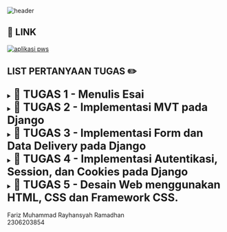 ![header](https://drive.google.com/uc?export=view&id=16qbmVvmnIyJ3rG36lUi_PEVnTCkLwt9X) 

## 🔗 LINK
[![aplikasi pws](https://img.shields.io/badge/CLICK_HERE-TAUTAN_APLIKASI_PWS-blue?labelColor=red)](http://fariz-muhammad31-karesu.pbp.cs.ui.ac.id/)

## LIST PERTANYAAN TUGAS ✏️

<details tugas1>
  <summary><b style="font-size:25px;">📕 TUGAS 1 - Menulis Esai</b></summary>

### Tulislah sebuah esai minimal 1000 kata yang mengandung poin-poin sebagai berikut.

#### - Pilihlah salah satu platform yang telah dijelaskan dalam materi Topik 01. Sebutkan nama platform yang Anda pilih.
#### - Sebutkan perangkat atau aplikasi yang tergolong dalam platform tersebut yang pernah Anda gunakan.
#### - Berikan contoh serangan siber yang dapat terjadi pada platform tersebut.
#### - Hal apa yang sudah Anda terapkan untuk memastikan perangkat atau aplikasi yang pernah Anda gunakan tersebut aman dari serangan siber?

🔗 Link Esai : https://drive.google.com/file/d/1JenZep8TqXSI5V7b5RL1rfqRfF2-PXtB/view?usp=sharing
</details>

<details tugas2>
  <summary><b style="font-size:25px;">📕 TUGAS 2 - Implementasi MVT pada Django</b></summary>
  
  ### Jelaskan bagaimana cara kamu mengimplementasikan checklist di atas secara step-by-step (bukan hanya     sekadar mengikuti tutorial).

1. kita dapat membuat sebuah proyek Django baru dengan menginstall django terlebih dahulu beserta library dan package lainnya yang dibutuhkan dalam proses development. kemudian untuk membuat proyeknya kita dapat menggunakan perintah "django-admin startproject karesu ." dalam hal ini karesu adalah nama proyeknya. nantinya akan terbuat direktori baru sesuai dengan nama proyeknya. di posisi ini kita telah membuat proyek Django baru.
2. Untuk membuat aplikasi dengan nama main pada proyek kita dapat menggunakan perintah "python manage.py startapp main" setelah dijalankan akan membuat direktori baru dengan nama main. Direktori main berisi struktur awal aplikasi Django.
3. Untuk melakukan routing pada proyek agar dapat menjalankan aplikasi main kita dapat daftarkan aplikasi main ini ke dalam proyek dengan menambahkan 'main' di file settings.py dalam direktori proyek namaproyek dalam hal ini karesu di variabel INSTALLED_APPS. dengan ini kita telah mendaftarkan aplikasi main ke dalam proyek.
4. Untuk membuat model pada aplikasi main dengan nama Product dan memiliki atribut wajib name, price, dan description kita dapat merubah file models.py di dalam direktori proyek. dalam isi berkas kita dapat menambahkan class dengan nama Product yang berisi name dengan tipe charfield max_length = 255 (opsional panjangnya tetapi harus ada max length), price dengan tipe integerfield, dan description dengan tipe textfield.
5. Untuk membuat sebuah fungsi pada views.py untuk dikembalikan ke dalam sebuah template HTML yang menampilkan nama aplikasi serta nama dan kelas kita dapat mengimport "from django.shortcuts import render" untuk mengimpor fungsi render dari modul django.shortcuts, fungsi render ini untuk menampilkan tampilan HTML dengan data yang diberikan. kemudian isi dari views.py bisa diisi dengan fungsi show_main yang menerima parameter request, Fungsi ini akan mengatur permintaan HTTP dan mengembalikan tampilan yang sesuai. isi dari fungsi bisa diisi dengan context sebagai dictionary yang berisi data untuk dikirimkan ke tampilan. kemudian return dari fungsinya adalah "return render(request, "main.html", context)" yang fungsinya untuk me-render tampilan main.html dengan menggunakan fungsi render. render disini mengambil tiga argumen yaitu request, main.html, dan context. request adalah objek permintaan HTTP yang dikirim oleh pengguna. main.html adalah nama berkas template yang akan digunakan untuk me-render tampilan. context adalah dictionary yang berisi data yang akan diteruskan ke tampilan untuk digunakan dalam penampilan dinamis.
6. Untuk membuat sebuah routing pada urls.py aplikasi main untuk memetakan fungsi yang telah dibuat pada views.py kita dapat membuat file dengan nama urls.py di dalam aplikasi main dan mengkonfigurasinya. urls.py ini akan  bertanggung jawab untuk mengatur rute URL yang terkait dengan aplikasi main. kita dapat menambahkan main di variabel app_name untuk memberikan nama unik pada pola URL dalam aplikasi. kemudian kita akan menambahkan rute URL dalam urls.py untuk menghubungkannya ke tampilan main. kita harus merubah isi file urls.py yang terdapat di direktori proyek, berbeda dengan file yang tadi sudah kita rubah. di dalamnya kita tambahkan rute URL ke tampilan main di dalam variabel urlpatterns.
7. Untuk melakukan deployment ke PWS terhadap aplikasi yang sudah dibuat sehingga nantinya dapat diakses melalui Internet kita dapat membuka https://pbp.cs.ui.ac.id/web/ dan mendaftar menggunakan sso ui. setelah itu kita dapat menambahkan proyek baru dengan nama yang diinginkan. setelah itu kita mendapatkan credentials dari pws yang harus disimpan. lalu kita harus menambahkan url deployment kita di settings.py dalam proyek pada ALLOWED_HOSTS. lalu kita Lakukan git add, commit, dan push perubahan ini ke repositori GitHub. kemudian dapat kita lakukan project command yang terdapat di pws. Ketika melakukan push ke PWS, akan ada window yang meminta username dan password dan gunakan credentials yang sebelumnya disimpan (bukan SSO UI). karena sebelumnya branch berubah jadi master kita rubah lagi menjadi main dengan perintah "git branch -M main". kita bisa melihat status proyek di website pws. status building artinya proyek masih dalam proses deployment , running artinya proyek sudah bisa diakses dengan URL deployment, dan failed apabila terdapat hal yang error. kita bisa menekan view project untuk menuju halaman proyek. Apabila kedepannya ada perubahan pada proyek Django yang ingin dipush ke PWS, kita perlu add dan commit ke github lalu menjalankan perintah "git push pws main:master"
8. terakhir untuk membuat berkas README.md kita cukup membuat file baru yang berisi text atau tulisan yang perlu kita tulis di dalamnya.

### Buatlah bagan yang berisi request client ke web aplikasi berbasis Django beserta responnya dan jelaskan pada bagan tersebut kaitan antara urls.py, views.py, models.py, dan berkas html.

Client akan menggunakan browser untuk mengakses URL dengan mengirimkan request ke server Django. kemudian terdapat URL routing, Django memeriksa urls.py dengan URL. jika URL benar dan cocok maka reqest akan diteruskan ke views.py. views.py berfungsi untuk menangani logika sesuai permintaan dan memanggil model dari database. selain itu, view juga menentukan template berkas HTML yang akan dikembalikan sebagai response. models.py bisa dibilang sebagai jembatan antara kode dan database. setelah data dari model diperoleh views.py, Django akan menggabungkannya dengan template berkas HTML yang sesuai. setelah HTML selesai dirender, maka Django mengirimkan response berisi berkas HTML dan browser akan menampilkan halaman yang berisi informasi yang diminta.

![gambar](https://drive.google.com/uc?export=view&id=1EwN3MYR-3_ngXpIUrqYSSbxwspOkxFyf) 

#### jadi ringkasan alurnya adalah
#### CLIENT(permintaan dari browser, membuka URL) -> urls.py(Django memeriksa urls.py dan mencocokannya) -> views.py(memanggil models.py  mengambil data dari databse) -> models.py(data diteruskan ke berkas HTML yang nanti dirender) -> berkas HTML(HTML yang sudah dirender akan dikembalikan ke client sebagai response)


### Jelaskan fungsi git dalam pengembangan perangkat lunak!

git sangat membantu pengembang perangkat lunak dalam hal kolaborasi. dengan git yang open source, git bisa dipakai oleh para pengembang untuk menyimpan proyeknya dan bisa dibuat menjadi backup karena git bisa mengembalikan ke versi yang sebelum terjadi error. selain itu, git juga merupakan platform yang fleksibel yang bisa dipakai untuk hosting. contohnya terdapat Gitlab , Github, dan masih banyak lagi. 

### Menurut Anda, dari semua framework yang ada, mengapa framework Django dijadikan permulaan pembelajaran pengembangan perangkat lunak?

Menurut saya, hal yang paling penting dalam pengembangan khususnya perangkat lunak adalah pemahaman dari perangkat lunak itu sendiri. sebelumnya kita telah mempelajari bahasa pemrograman Python dalam DDP-1 sehingga framework Django sendiri akan lebih mudah untuk dipahami dan digunakan karena menggunakan bahasa pemrograman Python. selain itu,  framework Django juga memiliki banyak kelebihan seperti menyederhanakan proses development yang sangat menghemat waktu. komunitas Django juga bisa dibilang besar dengan 23335 member di discord, hal ini sangat membantu jika terdapat error atau hal yang belum dipahami dalam proses development menggunakan framework Django.

### Mengapa model pada Django disebut sebagai ORM?

ORM atau Object-Relational Mapper adalah salah satu fitur Django yang memungkinkan developer untuk berinteraksi dengan database menggunakan objek python ketimbang menulis kueri SQL secara langsung. kita bisa analogikan dengan projek tugas ini yaitu ketika membuat model, model disini akan menjadi representasi struktur tabel dalam basis data yang nantinya digunakan untuk menyimpan dan mengelola data aplikasi. dalam django, model kita bisa berinteraksi untuk membuat, membaca, memperbarui, dan menghapus data dalam basis data dengan object python. kita juga bisa menggunakan shell django untuk berinteraksi. alih alih menulis kueri SQL langsung, dengan kemudahan ini model pada django disebut sebagai ORM.
</details>

<details tugas3>
  <summary><b style="font-size:25px;">📕 TUGAS 3 - Implementasi Form dan Data Delivery pada Django </b></summary>

### Jelaskan mengapa kita memerlukan data delivery dalam pengimplementasian sebuah platform?

dalam pengembangan platform karena platform modern sering kali melibatkan interaksi antara beberapa sistem, seperti server dan klien (browser atau aplikasi mobile). Di sinilah data delivery menjadi penting karena memungkinkan transfer data yang efektif dan efisien antar sistem.

Saat pengguna melakukan aksi seperti submit form atau request data, klien perlu mengirimkan data ke server untuk diproses. Server kemudian memproses data tersebut dan mengirimkan respon kembali ke klien. Tanpa data delivery yang baik, platform tidak akan berfungsi dengan benar, karena pertukaran data yang efisien dan akurat menjadi kunci dari pengalaman pengguna yang baik.

### Menurutmu, mana yang lebih baik antara XML dan JSON? Mengapa JSON lebih populer dibandingkan XML?

Menurut saya JSON lebih baik dibandingkan XML, hal ini juga yang membuat JSON lebih populer dibandingkan XML. 

<b>Kemudahan Penggunaan dan Sintaks</b><br>JSON menggunakan format yang lebih sederhana, yakni pasangan kunci-nilai, yang sangat mirip dengan struktur data yang umum di banyak bahasa pemrograman modern seperti Python (dictionary) atau JavaScript (object). Dengan sintaks yang lebih ringkas dan mudah dibaca, JSON memudahkan dalam memahami serta menulis data, terutama saat berinteraksi dengan API. Sebaliknya, XML menggunakan struktur seperti pohon yang lebih bertele-tele karena adanya tag pembuka dan penutup, membuat file lebih panjang dan sulit dibaca.

<b>Kecepatan Penguraian</b><br> JSON dapat diurai lebih cepat karena langsung menggunakan fungsi bawaan JavaScript, yang sangat efisien dalam banyak bahasa pemrograman. Ini penting bagi mahasiswa yang sering mengerjakan proyek yang membutuhkan transfer data cepat dan ringan, seperti pengembangan web atau aplikasi mobile. Sebaliknya, XML memerlukan parser khusus yang bisa memperlambat proses penguraian.

<b>Ukuran File</b><br> JSON cenderung menghasilkan ukuran file yang lebih kecil karena tidak memerlukan tag yang banyak seperti XML. Hal ini membuat proses transfer data lebih cepat.

<b>Keamanan</b><br> JSON lebih aman dibandingkan XML, terutama karena XML rentan terhadap serangan injeksi entitas eksternal (XXE) dan deklarasi tipe dokumen eksternal (DTD).

<b>Popularitas di Industri</b><br> Seiring dengan semakin banyaknya penggunaan API modern dan pengembangan berbasis web, JSON menjadi format yang lebih diminati. JSON lebih kompatibel dengan stack teknologi modern yang digunakan dalam pengembangan aplikasi.

Secara keseluruhan, JSON lebih populer karena kesederhanaannya, efisiensinya dalam penguraian dan transfer data, serta keamanannya yang lebih baik, menjadikannya pilihan utama dalam banyak skenario pengembangan aplikasi.


### Jelaskan fungsi dari method is_valid() pada form Django dan mengapa kita membutuhkan method tersebut?

fungsi dari method is_valid() pada form Django adalah untuk proses validasi data yang dimasukkan oleh pengguna. Method ini secara otomatis mengecek apakah data yang diinputkan sesuai dengan aturan yang telah ditentukan dalam form, seperti tipe data yang benar, panjang karakter yang tepat, atau format yang valid.

Alasan mengapa kita memerlukan is_valid() adalah untuk mencegah pengguna memasukkan data yang tidak sesuai dengan yang kita butuhkan, misalnya menghindari pengguna memasukkan huruf ke dalam field yang seharusnya diisi angka.

Dengan menggunakan method bawaan seperti is_valid(), kita bisa lebih fokus pada pengembangan fitur lain tanpa harus khawatir membuat sistem validasi yang rumit.


### Mengapa kita membutuhkan csrf_token saat membuat form di Django? Apa yang dapat terjadi jika kita tidak menambahkan csrf_token pada form Django? Bagaimana hal tersebut dapat dimanfaatkan oleh penyerang?

csrf_token (Cross-Site Request Forgery Token) berfungsi untuk melindungi aplikasi web dari serangan Cross-Site Request Forgery (CSRF), yang merupakan serangan di mana penyerang mencoba memanipulasi pengguna agar mengirimkan permintaan berbahaya tanpa disadari.

Jika kita tidak menambahkan csrf_token dalam form Django, aplikasi kita menjadi rentan terhadap serangan CSRF. Penyerang bisa memanfaatkan kelemahan ini dengan mengirimkan permintaan palsu atas nama pengguna tanpa sepengetahuan mereka, seperti melakukan perubahan data atau transaksi tanpa izin. Ini berbahaya, terutama pada aplikasi yang melibatkan informasi sensitif atau transaksi penting, misalnya aplikasi e-commerce atau sistem akademik.

csrf_token memberikan lapisan perlindungan tambahan dengan memastikan bahwa setiap permintaan yang dikirimkan ke server berasal dari sumber yang sah.


### Jelaskan bagaimana cara kamu mengimplementasikan checklist di atas secara step-by-step (bukan hanya sekadar mengikuti tutorial).

<b>1. Membuat input form untuk menambahkan objek model pada app sebelumnya.</b><br>
kita dapat membuat input form dengan cara membuat berkas baru pada direktori main dengan nama berkas forms.py isi dari forms.py adalah 

    from django.forms import ModelForm
    from main.models import Product

    from django.forms import ModelForm
    from main.models import Product

    class ProductForm(ModelForm):
        class Meta:
            model = Product
            fields = ["name", "price", "description"]
disini 'model = product' sebagai definisi input form agar sesuai dengan atribut model product<br>
'fields = .. 'digunakan  sebagai definisi atribut model product yang akan digunakan untuk form

lalu kita bisa membuat fungsi create_product_entry yang menerima parameter request pada berkas views.py yang berada di direktori main.

pertama tama kita import module yang dibutuhkan sebagai berikut

    from django.shortcuts import render,redirect
    from main.forms import ProductForm
    from main.models import Product


lalu kita buat fungsi create_product_entry

    def create_product_entry(request):
        form = ProductForm(request.POST or None)

        if form.is_valid() and request.method == "POST":
            form.save()
            return redirect('main:show_main')

        context = {'form': form}
        return render(request, "create_product_entry.html", context)

'form = ProductForm...' digunakan untuk membuat ProductForm t berdasarkan input dari user.<br>
'form.is_valid()' digunakan untuk memvalidasi isi dari input<br> 
'form.save' digunakan untuk menyimpan hasil input form<br>
'return redirect...' akan mengembalikan url yang sesuai dengan fungsi show_main pada views.py

lalu kita bisa membuat berkas HTML baru dengan nama create_product_entry.html pada direktori main/templates. Isi create_mood_entry.html dengan kode


    {% extends 'base.html' %} 
    {% block content %}
    <h1>Add New Product Entry</h1>

    <form method="POST">
    {% csrf_token %}
    <table>
        {{ form.as_table }}
        <tr>
        <td></td>
        <td>
            <input type="submit" value="Add Product Entry" />
        </td>
        </tr>
    </table>
    </form>

    {% endblock %}

kemudian kita harus menambahkan urlpatterns pada urls.py yang akan mendifinisikan url serta menampilkan tampilan html. kita perlu menambahkan

    from main.views import ....., create_product_entry
    urlpatterns = [
        ...., 
        path('create-product-entry', create_product_entry name='create_product_entry'),

        ....
    ]


<b>2. Tambahkan 4 fungsi views baru untuk melihat objek yang sudah ditambahkan dalam format XML, JSON, XML by ID, dan JSON by ID. serta 
Membuat routing URL untuk masing-masing views yang telah ditambahkan</b><br>
untuk XML, kita pertama tama harus menambahkan import module pada views.py di direktori main yang sesuai yaitu 

    from django.http import HttpResponse
    from django.core import serializers

lalu kita bisa membuat fungsi dengan nama show_xml yang memuat sebuah variabel di dalam fungsi tersebut dan menyimpan hasil query dari seluruh data yang ada pada Product dengan return berupa HttpResponse dan parameter content_type="application/xml"

    def show_xml(request):
    data = MoodEntry.objects.all()
    return HttpResponse(serializers.serialize("xml", data), content_type="application/xml")

serializers disini untuk translate objek model menjadi format lain seperti dalam fungsi ini adalah XML.

lalu di urls.py pada direktori main kita import fungsi show_xml

    from main.views import ...,show_xml

dan tambahkan path url ke dalam url patterns

    ...
    path('xml/', show_xml, name='show_xml'),
    ...

kita bisa ulangi ini semua untuk JSON, XML by id, dan JSON by id 

dengan cara membuat fungsi show_json, show_xml_by_id, dan show_json_by_id dengan kode berikut

    def show_json(request):
    data = Product.objects.all()
    return HttpResponse(serializers.serialize("json", data), content_type="application/json")

    def show_xml_by_id(request, id):
        data = Product.objects.filter(pk=id)
        return HttpResponse(serializers.serialize("xml", data), content_type="application/xml")

    def show_json_by_id(request, id):
        data = Product.objects.filter(pk=id)
        return HttpResponse(serializers.serialize("json", data), content_type="application/json")

perbedaannya di xml by id dan json by id kita harus menambahkan variabel 

    data = Product.objects.filter(pk=id)

yang berfungsi menyimpan hasil query dari data dengan id tertentu yang ada pada Product.<br>
tidak lupa kita menambahkan import pada urls.py di main menjadi 

    from main.views import ...,show_xml,show_json show_xml_by_id,show_json_by_id

dan menambahkan url patterns menjadi

    ...
    path('xml/', show_xml, name='show_xml'),
    path('json/', show_json, name='show_json'),
    path('xml/<str:id>/', show_xml_by_id, name='show_xml_by_id'),
    path('json/<str:id>/', show_json_by_id, name='show_json_by_id'),

    ...


### Postman ScreenShot:
![json](https://drive.google.com/uc?export=view&id=1wNUb3h4X188o9lgDbGMS_C_kl8TO8LCe)
![xml](https://drive.google.com/uc?export=view&id=14oeDRAAY1TH4ktnJuCx1_zQPSEVgSxX4) 
![xmlid](https://drive.google.com/uc?export=view&id=1DWkDAIl73rW9mMPHdVAVH3hN192B7kG6) 
![jsonid](https://drive.google.com/uc?export=view&id=1T0YNG7NZ78Dvj2W3cwdrTiNXhAERINiv) 

</details>

<details tugas4>
  <summary><b style="font-size:25px;">📕 TUGAS 4 - Implementasi Autentikasi, Session, dan Cookies pada Django</b></summary>

### Apa perbedaan antara HttpResponseRedirect() dan redirect() Jelaskan cara kerja penghubungan model Product dengan User!
HttpResponseRedirect() untuk membuat respon redirect manual dengan menyebutkan URL tujuan secara lengkap dan ekspklisit sebagai argumen. <br>

Sedangkan, redirect bisa lebih fleksibel karena bisa menerima berbagai input, seperti nama view, URL, atau instance model, dan secara otomatis mengonversinya menjadi URL tujuan. Ini mengurangi kemungkinan kesalahan dan mempermudah pengelolaan pengalihan dalam aplikasi. <br> 

### cara menghubungkan model product dengan user sebagai berikut:

### 1. Import Model User
Pertama, kita perlu mengimpor model User dari django.contrib.auth.models, karena model ini sudah tersedia secara default di Django.
    
        from django.contrib.auth.models import User

### 2. Tambahkan ForeignKey pada Model Product
Selanjutnya, pada model Product, tambahkan field ForeignKey untuk membuat relasi antara Product dan User. Parameter <code> on_delete=models.CASCADE </code> memastikan bahwa jika pengguna dihapus, semua produk yang terhubung dengan pengguna tersebut juga akan dihapus. Buka <code>models.py</code> yang ada pada subdirektori <code>main</code> dan tambahkan kode berikut
    
    ...
    from django.contrib.auth.models import User
    ...

    class Product(models.Model):
        user = models.ForeignKey(User, on_delete=models.CASCADE)
        ...
#### Penjelasan Kode:

<i>Potongan kode diatas berfungsi untuk menghubungkan satu product entry dengan satu user melalui sebuah relationship, dimana sebuah product entry pasti terasosiasikan dengan seorang user.</i>

### Apa perbedaan antara authentication dan authorization, apakah yang dilakukan saat pengguna login? Jelaskan bagaimana Django mengimplementasikan kedua konsep tersebut.
authentication adalah proses verifikasi identitas pengguna yang sedang login sedangkan authorization adalah proses verifikasi izin akses pengguna yang sedang login. ketika pengguna login, pengguna menginput informasi dan mengirimnya ke server. 

django mengimplementasikan kedua konsep ini dengan cara memeriksa kredensial pengguna yang dikirimkan. Jika valid, Django menciptakan sesi yang menandakan bahwa pengguna sudah terautentikasi. Ini adalah bagian dari authentication (autentikasi), yaitu verifikasi identitas pengguna.

Setelah autentikasi berhasil, Django menggunakan authorization (otorisasi) untuk memeriksa apakah pengguna memiliki izin mengakses sumber daya tertentu. Django mengelola otorisasi menggunakan model izin berbasis grup atau level akses yang telah diatur. Jika pengguna tidak memiliki izin, mereka akan dilarang mengakses halaman atau tindakan yang dilindungi.

Untuk mengimplementasikan autentikasi dan otorisasi dalam kode, Django menyediakan berbagai fungsi bawaan. Untuk autentikasi, Django memiliki metode seperti <code>UserCreationForm</code>, <code>AuthenticationForm</code>, <code>authenticate()</code>, <code>login()</code>, dan <code>logout()</code>. Metode authenticate() digunakan untuk memverifikasi kredensial pengguna, sedangkan login() digunakan untuk memasukkan pengguna ke dalam sesi jika autentikasi berhasil. Fungsi logout() digunakan untuk mengeluarkan pengguna dari sesi.

Untuk otorisasi, Django menggunakan decorator seperti <code>@login_required</code> yang memastikan pengguna harus login terlebih dahulu sebelum mengakses halaman tertentu dalam views.

### Bagaimana Django mengingat pengguna yang telah login? Jelaskan kegunaan lain dari cookies dan apakah semua cookies aman digunakan?
Django mengingat pengguna yang telah login dengan menggunakan sesi yang diidentifikasi melalui cookies. Saat pengguna login, Django membuat cookie yang berisi <code>session ID</code>. Cookie ini dikaitkan dengan data pengguna yang tersimpan di server, memungkinkan Django mengenali pengguna pada setiap permintaan berikutnya.

![cookiz](https://drive.google.com/uc?export=view&id=17CT7YZAtKHT0Sgm6Tuk8svUuVvRHWSts)

Cookies ini digunakan oleh Django untuk mengelola autentikasi dan menjaga sesi pengguna. Cookie <code>csrftoken</code> digunakan untuk melindungi dari serangan CSRF (Cross-Site Request Forgery), sementara sessionid digunakan untuk melacak sesi pengguna yang login, dan last_login menyimpan informasi tentang kapan pengguna terakhir login.

Tidak semua cookies aman digunakan. Beberapa cookies berisiko jika tidak dilindungi dengan benar. Cookies yang tidak diatur dengan flag Secure dan HttpOnly bisa diekspos pada serangan, seperti skrip jahat yang mencuri data cookies. Cookies yang dikirim tanpa enkripsi melalui koneksi HTTP juga rentan terhadap serangan man-in-the-middle. Oleh karena itu, penting untuk menggunakan praktik keamanan yang tepat, seperti mengaktifkan flag keamanan pada cookies dan menggunakan HTTPS untuk melindungi informasi sensitif.

### Jelaskan bagaimana cara kamu mengimplementasikan checklist di atas secara step-by-step (bukan hanya sekadar mengikuti tutorial).

#### Mengimplementasikan fungsi registrasi, login, dan logout
untuk mengimplementasikan fungsi registrasi kita dapat menambahkan fungsi <code>register</code>  pada <code>views.py</code>
    
    ...
    from django.contrib.auth.forms import UserCreationForm
    from django.contrib import messages
    
    ...
    def register(request):
    form = UserCreationForm()

    if request.method == "POST":
        form = UserCreationForm(request.POST)
        if form.is_valid():
            form.save()
            messages.success(request, 'Your account has been successfully created!')
            return redirect('main:login')
    context = {'form':form}
    return render(request, 'register.html', context)

disini dengan <code>Form = UserCreationForm(request.POST)</code> kita membuat form untuk pendaftaran pengguna baru menggunakan data yang nanti diisi oleh pengguna. kemudian dengan <code>form.is_valid()</code> kita cek apakah data yang diisi sudah benar dan sesuai. kemudian dengan <code>form.save()</code> kita simpan datanya ke daatabase. pesan sukses akan dikirim kepada pengguna dan mengalihkan pengguna ke  halaman lain setelah selesai registrasi.

kemudian kita perlu membuat laman HTML pada direktori <code>main/templates</code> yang sesuai dengan nama <code>register.html</code> yang berisi

    {% extends 'base.html' %}

    {% block meta %}
    <title>Register</title>
    {% endblock meta %}

    {% block content %}

    <div class="login">
    <h1>Register</h1>

    <form method="POST">
        {% csrf_token %}
        <table>
        {{ form.as_table }}
        <tr>
            <td></td>
            <td><input type="submit" name="submit" value="Daftar" /></td>
        </tr>
        </table>
    </form>

    {% if messages %}
    <ul>
        {% for message in messages %}
        <li>{{ message }}</li>
        {% endfor %}
    </ul>
    {% endif %}
    </div>

    {% endblock content %}

tidak lupa di <code>urls.py</code> kita import dan tambahkan path urlnya

    from main.views import register
    
    urlpatterns = [
        ...
        path('register/', register, name='register'),
    ]

Selanjutnya, untuk mengimplementasi login kita dapat menambahkan fungsi <code>fungsi_user</code> pada <code>views.py</code> seperti

    from django.contrib.auth.forms import UserCreationForm, AuthenticationForm
    from django.contrib.auth import authenticate, login

    def login_user(request):
    if request.method == 'POST':
        form = AuthenticationForm(data=request.POST)

        if form.is_valid():
                user = form.get_user()
                login(request, user)
                return redirect('main:show_main')

    else:
        form = AuthenticationForm(request)
    context = {'form': form}
    return render(request, 'login.html', context)

nah, sama seperti sebelumnya tentu kita juga perlu membuat page html yang sesuai dengan nama login.html pada direktori <code>main/templates</code> yang berisi

    {% extends 'base.html' %}

    {% block meta %}
    <title>Login</title>
    {% endblock meta %}

    {% block content %}
    <div class="login">
    <h1>Login</h1>

    <form method="POST" action="">
        {% csrf_token %}
        <table>
        {{ form.as_table }}
        <tr>
            <td></td>
            <td><input class="btn login_btn" type="submit" value="Login" /></td>
        </tr>
        </table>
    </form>

    {% if messages %}
    <ul>
        {% for message in messages %}
        <li>{{ message }}</li>
        {% endfor %}
    </ul>
    {% endif %} Don't have an account yet?
    <a href="{% url 'main:register' %}">Register Now</a>
    </div>

    {% endblock content %}

tak lupa kita tambahkan <code>urls.py</code> 

    from main.views import login_user

    urlpatterns = [
        ...
        path('login/', login_user, name='login'),
    ]

terakhir, untuk logout kita tambahkan fungsi <code>logout_user</code> pada <code>views.py</code>

    from django.contrib.auth import logout

    def logout_user(request):
        logout(request)
        return redirect('main:login')

kita bisa tambahkan button logout di <code>main.html</code> yang berada di direktori <code>main/templates</code>

    ...
    <a href="{% url 'main:logout' %}">
    <button>Logout</button>
    </a>
    ...

tak lupa kita tambahkan kode di urls.py

    from main.views import logout_user

    urlpatterns = [
        ...
        path('logout/', logout_user, name='logout'),
    ]

#### untuk membuat dua akan pengguna dengan masing masing 3 data 
pengguna dapat terlebih dahulu daftar pada laman <code>http://127.0.0.1:8000/register/</code><br>
![register](https://drive.google.com/uc?export=view&id=1Zd1Me5Q_4JKZ4JtYNL24LJrK-pxpRpBA)

kemudian masing masing pengguna dapat mendaftarkan barangnya pada laman <code>http://127.0.0.1:8000/create-product-entry</code><br>
![productentry](https://drive.google.com/uc?export=view&id=1Zd1Me5Q_4JKZ4JtYNL24LJrK-pxpRpBA)

nantinya tampilan masing masing pengguna menjadi

#### tampilan pengguna 1
![pengguna1](https://drive.google.com/uc?export=view&id=1nuWz2fTpna8xPKbEw8EqFTikgaHLmTl-)
#### tampilan pengguna 2
![pengguna2](https://drive.google.com/uc?export=view&id=1tVTu5vvDgYEqJX1WQgcIvwYdjbOiyt0n)
#### menghubungkan product dengan user
untuk menghubungkan product dengan user, kita dapat menambahkan  <code>ForeignKey</code> Di dalam model <code>Product</code>, tambahkan <code>user = models.ForeignKey(User, on_delete=models.CASCADE)</code> untuk membuat hubungan antara entri product dan pengguna. Ini berarti setiap input produk akan terkait dengan pengguna tertentu, dan jika pengguna dihapus, semua entri produk miliknya juga akan dihapus. carana sebagai berikut

tambahkan di <code>models.py</code>

    from django.contrib.auth.models import User
    ....
    class Product(models.Model):
        user = models.ForeignKey(User, on_delete=models.CASCADE)
        .....

kemudian agar pengguna yang login bisa tahu bahwa dia sudah login, kita bisa menambahkan sebuah informasi nama siapa yang sedang login dengan cara 

    def show_main(request):
        product_entries = Product.objects.filter(user=request.user)
        
        context = {
            'nama_aplikasi' : 'karesu',
            'nama': request.user.username,
            ...
        }

#### detail informasi pengguna yang sedang logged in dengan cookies 
![cookiesimp](https://drive.google.com/uc?export=view&id=1voEJ9mcoTPvX4p7l1-J15Y_kuDnYTUx2)

</details>

<details tugas5>
  <summary><b style="font-size:25px;">📕 TUGAS 5 - Desain Web menggunakan HTML, CSS dan Framework CSS.</b></summary>

   ## Jika terdapat beberapa CSS selector untuk suatu elemen HTML, jelaskan urutan prioritas pengambilan CSS selector tersebut!
Ketika sebuah elemen HTML memiliki beberapa CSS selector yang berlaku, urutan prioritas (spesifisitas) menentukan aturan mana yang akan diterapkan. Berikut adalah urutan prioritas pengambilan CSS selector dari yang terendah hingga tertinggi:<br>

**Inline Styles:** Memiliki prioritas tertinggi karena ditulis langsung pada elemen HTML.<br>
**ID Selector:** Lebih spesifik dibandingkan kelas dan elemen.<br>
**Kelas, Pseudo-class, dan Atribut:** Lebih spesifik dibandingkan selector elemen.<br>
**Selector Elemen dan Pseudo-elemen:** Memiliki prioritas terendah.<br>
**!important:** Meng-overwrite semua aturan lainnya, kecuali jika ada lebih dari satu aturan !important, maka spesifisitas normal tetap dipertimbangkan.<br>

   ## Mengapa responsive design menjadi konsep yang penting dalam pengembangan aplikasi web? Berikan contoh aplikasi yang sudah dan belum menerapkan responsive design!
   
### **Mengapa Responsive Design Menjadi Konsep Penting dalam Pengembangan Aplikasi Web?**

Responsive design adalah pendekatan dalam desain web yang memastikan tampilan dan fungsionalitas situs web optimal di berbagai perangkat dan ukuran layar, mulai dari ponsel pintar hingga desktop. Konsep ini menjadi sangat penting dalam pengembangan aplikasi web karena beberapa alasan yang sejalan dengan prinsip-prinsip **Laws of UX** dari [lawsofux.com](https://lawsofux.com/). Berikut adalah penjelasan mengapa responsive design krusial, disertai contoh aplikasi yang telah dan belum menerapkannya.

### 1. **Aesthetic-Usability Effect**

**Prinsip:** Pengguna sering kali menganggap aplikasi yang terlihat lebih estetis lebih mudah digunakan.

**Penerapan Responsive Design:**
Dengan responsive design, aplikasi web menyesuaikan tampilannya secara estetis di berbagai perangkat, meningkatkan kesan visual yang menyenangkan dan profesional. Hal ini tidak hanya menarik pengguna tetapi juga meningkatkan persepsi mereka terhadap kemudahan penggunaan aplikasi.

**Contoh Aplikasi yang Menerapkan:**
- **Spotify Web:** Spotify menggunakan desain responsif yang memastikan pengalaman pengguna yang konsisten dan estetis baik di desktop maupun perangkat mobile.

**Contoh Aplikasi yang Tidak Menerapkan:**
- **Etsy (Versi Lama):** Sebelum pembaruan besar-besaran, versi lama Etsy kurang responsif, sehingga tampilan produk dan navigasi kurang estetis di perangkat mobile, mengurangi kenyamanan pengguna.

### 2. **Fitts’s Law**

**Prinsip:** Waktu yang diperlukan untuk mencapai target meningkat dengan jarak dan ukuran target.

**Penerapan Responsive Design:**
Dengan responsive design, tombol dan elemen interaktif lainnya disesuaikan ukurannya agar mudah diakses pada layar yang lebih kecil. Ini mengurangi waktu dan usaha yang diperlukan pengguna untuk berinteraksi dengan elemen tersebut, meningkatkan efisiensi penggunaan.

**Contoh Aplikasi yang Menerapkan:**
- **Google Maps:** Pada perangkat mobile, tombol navigasi diperbesar dan ditempatkan strategis untuk memudahkan interaksi pengguna, sesuai dengan Fitts’s Law.

**Contoh Aplikasi yang Tidak Menerapkan:**
- **LinkedIn (Versi Lama):** Sebelum perombakan desain, tombol-tombol penting seperti "Connect" atau "Message" terlalu kecil dan tersebar di layar mobile, membuat interaksi menjadi kurang efisien.

### 3. **Hick’s Law**

**Prinsip:** Waktu yang dibutuhkan untuk membuat keputusan meningkat dengan jumlah dan kompleksitas pilihan.

**Penerapan Responsive Design:**
Responsive design memungkinkan penyederhanaan navigasi dan pengaturan ulang konten untuk perangkat yang lebih kecil, mengurangi jumlah pilihan yang harus dipertimbangkan pengguna dalam satu tampilan. Ini membantu mempercepat pengambilan keputusan dan meningkatkan kepuasan pengguna.

**Contoh Aplikasi yang Menerapkan:**
- **Airbnb:** Desain responsif Airbnb menyederhanakan menu dan pilihan filter pada perangkat mobile, memudahkan pengguna dalam mencari akomodasi tanpa merasa kewalahan.

**Contoh Aplikasi yang Tidak Menerapkan:**
- **Craigslist (Versi Lama):** Situs Craigslist versi lama tidak responsif, dengan menu dan kategori yang padat di layar mobile, membuat pengguna bingung dan lambat dalam navigasi.

### 4. **Law of Proximity**

**Prinsip:** Elemen yang berdekatan cenderung dipersepsikan sebagai kelompok.

**Penerapan Responsive Design:**
Dengan responsive design, elemen-elemen yang relevan dikelompokkan dengan baik pada berbagai ukuran layar, meningkatkan keteraturan dan memudahkan pengguna dalam memahami struktur informasi.

**Contoh Aplikasi yang Menerapkan:**
- **Facebook:** Facebook mengelompokkan elemen-elemen seperti postingan, sidebar, dan menu navigasi secara responsif, memastikan keteraturan informasi di berbagai perangkat.

**Contoh Aplikasi yang Tidak Menerapkan:**
- **WordPress (Tema Lama):** Beberapa tema WordPress lama tidak responsif, menempatkan widget dan menu secara acak pada layar mobile, membuat pengguna kesulitan dalam memahami hubungan antar elemen.

### 5. **Peak-End Rule**

**Prinsip:** Pengalaman pengguna dinilai berdasarkan momen puncak dan akhir dari interaksi.

**Penerapan Responsive Design:**
Dengan memastikan bahwa pengalaman pengguna tetap konsisten dan menyenangkan di semua perangkat, responsive design membantu menciptakan momen puncak yang positif dan akhir yang memuaskan, meningkatkan keseluruhan persepsi pengguna terhadap aplikasi.

**Contoh Aplikasi yang Menerapkan:**
- **Netflix:** Netflix memastikan pengalaman streaming yang mulus dan estetis di berbagai perangkat, menciptakan momen puncak yang positif dan akhir yang memuaskan bagi pengguna.

**Contoh Aplikasi yang Tidak Menerapkan:**
- **MySpace (Versi Lama):** Versi lama MySpace tidak responsif, sering kali mengalami masalah tampilan dan performa di perangkat mobile, menciptakan pengalaman negatif di momen puncak dan akhir interaksi.

## **Contoh Spesifik Aplikasi yang Menerapkan dan Tidak Menerapkan Responsive Design**

### **Aplikasi yang Menerapkan Responsive Design:**

1. **Twitter:**
   - **Deskripsi:** Twitter menggunakan desain responsif yang memastikan tweet, gambar, dan elemen interaktif lainnya tampil optimal di berbagai perangkat.
   - **Keuntungan:** Memudahkan pengguna untuk berinteraksi dan mengikuti update tanpa hambatan visual.

2. **Medium:**
   - **Deskripsi:** Platform blogging Medium memiliki desain responsif yang memanjakan mata dengan layout yang bersih dan mudah dibaca di desktop dan mobile.
   - **Keuntungan:** Meningkatkan kenyamanan membaca dan menulis artikel di berbagai perangkat.

3. **Slack:**
   - **Deskripsi:** Slack menyesuaikan antarmuka pengguna secara responsif, memungkinkan akses yang lancar ke fitur-fitur seperti chat, saluran, dan notifikasi di desktop dan perangkat mobile.
   - **Keuntungan:** Memastikan komunikasi tetap efektif tanpa mengorbankan fungsionalitas.

### **Aplikasi yang Tidak Menerapkan Responsive Design (Contoh Spesifik):**

1. **Old Reddit:**
   - **Deskripsi:** Meskipun Reddit telah memperbarui banyak aspeknya, beberapa subreddits atau halaman lama masih menggunakan desain yang kurang responsif.
   - **Kendala:** Tampilan yang tidak optimal di perangkat mobile, seperti teks yang terlalu kecil dan navigasi yang rumit.

2. **BBC iPlayer (Versi Lama):**
   - **Deskripsi:** Versi lama BBC iPlayer tidak sepenuhnya responsif, menyebabkan kesulitan dalam navigasi dan pemutaran video di perangkat mobile.
   - **Kendala:** Pengalaman menonton yang kurang mulus dan estetis di smartphone dan tablet.

3. **Adobe Flash-Based Situs:**
   - **Deskripsi:** Banyak situs yang masih menggunakan Adobe Flash belum mendukung desain responsif, mengakibatkan tampilan yang rusak di perangkat mobile.
   - **Kendala:** Konten yang tidak dapat diakses dengan baik dan interaksi pengguna yang terhambat.

### **Kesimpulan**

Responsive design bukan hanya tentang penyesuaian tampilan, tetapi juga tentang menciptakan pengalaman pengguna yang optimal sesuai dengan prinsip-prinsip UX yang baik. Dengan menerapkan responsive design, pengembang aplikasi web dapat memastikan bahwa aplikasi mereka mudah diakses, estetis, efisien, dan menyenangkan digunakan di berbagai perangkat, yang pada akhirnya meningkatkan kepuasan dan loyalitas pengguna.

**Tips untuk Mengimplementasikan Responsive Design:**
- **Gunakan Framework Responsif:** Seperti Bootstrap atau Foundation untuk mempermudah pengembangan.
- **Prioritaskan Konten:** Fokus pada konten utama dan sesuaikan tata letak sesuai perangkat.
- **Uji di Berbagai Perangkat:** Pastikan tampilan dan fungsionalitas optimal di semua ukuran layar.
- **Optimalkan Kecepatan:** Pastikan halaman dimuat cepat di perangkat mobile dengan koneksi internet yang lebih lambat.

Dengan memahami dan menerapkan responsive design, Anda dapat menciptakan aplikasi web yang tidak hanya menarik secara visual tetapi juga memberikan pengalaman pengguna yang unggul di era multi-perangkat saat ini.

   ## Jelaskan perbedaan antara margin, border, dan padding, serta cara untuk mengimplementasikan ketiga hal tersebut!
Dalam desain web menggunakan **CSS**, **margin**, **border**, dan **padding** adalah tiga properti penting yang mengontrol ruang dan tata letak elemen HTML. Memahami perbedaan dan cara mengimplementasikan ketiganya sangat krusial untuk menciptakan desain yang estetis dan responsif. Berikut penjelasan lengkap mengenai ketiganya:

### 1. **Margin**

### **Definisi:**
Margin adalah ruang di luar batas (border) suatu elemen. Margin mengontrol jarak antara elemen tersebut dengan elemen-elemen lainnya di sekitarnya.

### **Fungsi Utama:**
- **Pemberian Ruang Antar Elemen:** Mengatur jarak antara elemen satu dengan yang lainnya.
- **Isolasi Elemen:** Memisahkan elemen agar tidak saling tumpang tindih.
- **Tata Letak Halaman:** Membantu dalam mengatur tata letak keseluruhan halaman web.

### **Cara Implementasi:**
Anda dapat mengatur margin menggunakan properti `margin` secara keseluruhan atau dengan properti spesifik seperti `margin-top`, `margin-right`, `margin-bottom`, dan `margin-left`.

**Contoh:**
```css
/* Mengatur margin 20px di semua sisi */
.element {
    margin: 20px;
}

/* Mengatur margin berbeda untuk setiap sisi */
.element {
    margin-top: 10px;
    margin-right: 15px;
    margin-bottom: 20px;
    margin-left: 25px;
}
```

## 2. **Border**

### **Definisi:**
Border adalah garis yang mengelilingi elemen. Border membatasi elemen secara visual dan dapat diatur tampilannya (warna, ketebalan, gaya garis).

### **Fungsi Utama:**
- **Penekanan Elemen:** Membuat elemen lebih menonjol atau terpisah dari elemen lain.
- **Dekorasi Visual:** Menambah estetika desain dengan berbagai gaya garis.
- **Pembatasan Konten:** Menandai batas konten elemen.

### **Cara Implementasi:**
Border dapat diatur menggunakan properti `border` secara keseluruhan atau dengan properti spesifik seperti `border-width`, `border-style`, dan `border-color`.

**Contoh:**
```css
/* Mengatur border 2px solid hitam di semua sisi */
.element {
    border: 2px solid #000;
}

/* Mengatur border dengan gaya berbeda di setiap sisi */
.element {
    border-top: 3px dashed red;
    border-right: 2px solid green;
    border-bottom: 1px dotted blue;
    border-left: 4px double orange;
}
```

## 3. **Padding**

### **Definisi:**
Padding adalah ruang di dalam batas (border) elemen, antara konten elemen dengan border tersebut. Padding mengontrol jarak antara konten (seperti teks atau gambar) dengan batas elemen.

### **Fungsi Utama:**
- **Memberikan Ruang di Dalam Elemen:** Mengatur jarak antara konten dan border elemen.
- **Meningkatkan Keterbacaan:** Membuat konten tidak terlalu rapat dengan batas elemen.
- **Estetika Visual:** Menciptakan tampilan yang lebih seimbang dan rapi.

### **Cara Implementasi:**
Anda dapat mengatur padding menggunakan properti `padding` secara keseluruhan atau dengan properti spesifik seperti `padding-top`, `padding-right`, `padding-bottom`, dan `padding-left`.

**Contoh:**
```css
/* Mengatur padding 15px di semua sisi */
.element {
    padding: 15px;
}

/* Mengatur padding berbeda untuk setiap sisi */
.element {
    padding-top: 10px;
    padding-right: 20px;
    padding-bottom: 30px;
    padding-left: 40px;
}
```


## **Implementasi Kombinasi Margin, Border, dan Padding**

Untuk menciptakan desain yang harmonis, sering kali Anda perlu mengkombinasikan ketiga properti ini. Berikut adalah contoh implementasi kombinasi margin, border, dan padding:

**Contoh:**
```css
.element {
    /* Margin: 20px di semua sisi */
    margin: 20px;

    /* Border: 2px solid biru */
    border: 2px solid blue;

    /* Padding: 10px di semua sisi */
    padding: 10px;

    /* Tambahan gaya lainnya */
    background-color: #f0f0f0;
    font-size: 16px;
}
```

**Penjelasan:**
- **Margin:** Memberikan jarak 20px di luar border, menjauhkan elemen dari elemen lainnya.
- **Border:** Menambahkan garis biru setebal 2px di sekitar elemen.
- **Padding:** Menambahkan ruang 10px di dalam border, antara konten dan border.

## **Tips untuk Penggunaan yang Optimal**

1. **Gunakan Shorthand Properties:** Untuk efisiensi, gunakan properti shorthand seperti `margin`, `padding`, dan `border` untuk mengatur semua sisi sekaligus.
   
2. **Box Model Understanding:** Pahami model kotak (box model) CSS, yang mencakup margin, border, padding, dan konten. Ini membantu dalam mengatur ukuran dan ruang elemen secara keseluruhan.
   
3. **Konsistensi Desain:** Gunakan nilai margin, border, dan padding yang konsisten untuk menciptakan tampilan yang seragam dan profesional.
   
4. **Responsif Design:** Sesuaikan margin dan padding menggunakan media queries untuk memastikan desain tetap responsif di berbagai perangkat.

5. **Gunakan Developer Tools:** Manfaatkan alat pengembang di browser (seperti Chrome DevTools) untuk memvisualisasikan dan menguji pengaturan margin, border, dan padding secara real-time.

Dengan memahami dan mengimplementasikan margin, border, dan padding secara efektif, Anda dapat menciptakan desain web yang menarik, fungsional, dan responsif. Praktikkan penggunaan ketiga properti ini dalam proyek Anda untuk meningkatkan kualitas tata letak dan estetika halaman web.

   ### Jelaskan konsep flex box dan grid layout beserta kegunaannya!
Dalam desain web modern, **Flexbox** (Flexible Box Layout) dan **Grid Layout** adalah dua metode layout CSS yang sangat powerful untuk mengatur tata letak elemen pada halaman web. Kedua metode ini memungkinkan desainer untuk membuat layout yang responsif, fleksibel, dan mudah diatur tanpa harus bergantung pada teknik layout tradisional seperti float atau positioning. Berikut adalah penjelasan mendalam mengenai konsep Flexbox dan Grid Layout beserta kegunaannya:

## 1. **Flexbox (Flexible Box Layout)**

### **Konsep Flexbox:**
Flexbox adalah metode layout satu dimensi yang dirancang untuk mengatur elemen dalam satu baris (**row**) atau satu kolom (**column**) saja. Ini berarti Flexbox ideal untuk mengatur tata letak dalam satu arah, baik horizontal maupun vertikal.

### **Kegunaan Flexbox:**
- **Mengatur Posisi Elemen:** Flexbox memudahkan pengaturan posisi elemen secara horizontal (baris) atau vertikal (kolom), memungkinkan penempatan elemen di tengah, ruang antar elemen, atau penyesuaian posisi lainnya.
- **Mengatur Ukuran Elemen:** Elemen dalam container Flexbox dapat diperbesar atau diperkecil secara otomatis sesuai dengan ruang yang tersedia, sehingga layout menjadi lebih fleksibel dan responsif.
- **Mengatur Jarak Antar Elemen:** Flexbox memungkinkan pengaturan jarak antar elemen dengan mudah menggunakan properti seperti `justify-content` dan `align-items`.
- **Membuat Layout Responsif:** Flexbox sangat berguna untuk membuat layout yang responsif karena elemen dapat dengan mudah disesuaikan untuk berbagai ukuran layar.

### **Contoh Penggunaan Flexbox di Tailwind CSS:**
```html
<div class="flex justify-center items-center h-screen">
  <div class="bg-blue-500 p-4">Box 1</div>
  <div class="bg-red-500 p-4">Box 2</div>
  <div class="bg-green-500 p-4">Box 3</div>
</div>
```
**Penjelasan:**
- `flex`: Membuat container menjadi Flex container.
- `justify-center`: Mengatur elemen secara horizontal di tengah.
- `items-center`: Mengatur elemen secara vertikal di tengah.
- `h-screen`: Mengatur tinggi container agar setinggi layar.
- Setiap `div` anak memiliki warna latar belakang dan padding yang berbeda untuk membedakan elemen.

## 2. **Grid Layout**

### **Konsep Grid Layout:**
Grid Layout adalah metode layout dua dimensi yang memungkinkan pengaturan elemen dalam baris (**rows**) dan kolom (**columns**) sekaligus. Ini membuat Grid Layout ideal untuk membuat layout yang kompleks dan terstruktur, seperti tata letak halaman utama, galeri foto, atau dashboard.

### **Kegunaan Grid Layout:**
- **Mengatur Elemen dalam Baris dan Kolom:** Grid memungkinkan penempatan elemen dalam format tabel, memudahkan pembuatan layout yang terstruktur dan simetris.
- **Mengatur Ukuran Kolom dan Baris:** Ukuran kolom dan baris dapat diatur secara independen, memberikan kontrol penuh atas tata letak elemen.
- **Mengatur Area Grid:** Elemen dapat ditempatkan di area grid tertentu, memungkinkan desain yang lebih fleksibel dan kompleks.
- **Membuat Layout Kompleks:** Grid sangat cocok untuk layout yang memerlukan penempatan elemen di berbagai posisi dan ukuran, seperti layout halaman web yang responsif dan dinamis.

### **Contoh Penggunaan Grid Layout di Tailwind CSS:**
```html
<div class="grid grid-cols-3 gap-4">
  <div class="bg-blue-500 p-4">Box 1</div>
  <div class="bg-red-500 p-4">Box 2</div>
  <div class="bg-green-500 p-4">Box 3</div>
  <div class="bg-yellow-500 p-4">Box 4</div>
  <div class="bg-purple-500 p-4">Box 5</div>
  <div class="bg-pink-500 p-4">Box 6</div>
</div>
```
**Penjelasan:**
- `grid`: Membuat container menjadi Grid container.
- `grid-cols-3`: Membagi grid menjadi tiga kolom.
- `gap-4`: Menambahkan jarak antar elemen grid.
- Setiap `div` anak memiliki warna latar belakang dan padding yang berbeda untuk membedakan elemen.

## **Kapan Menggunakan Flexbox atau Grid Layout?**

### **Gunakan Flexbox ketika:**
- Anda perlu mengatur elemen dalam satu baris atau kolom.
- Anda membutuhkan fleksibilitas dalam penyesuaian ukuran elemen berdasarkan ruang yang tersedia.
- Anda ingin membuat layout yang responsif dan mudah diatur tanpa banyak kode.

### **Gunakan Grid Layout ketika:**
- Anda perlu mengatur elemen dalam dua dimensi, baik baris maupun kolom.
- Anda membutuhkan kontrol penuh atas penempatan elemen di berbagai area layout.
- Anda ingin membuat layout yang kompleks dan terstruktur dengan rapi.

### **Menggabungkan Flexbox dan Grid Layout:**
Seringkali, kombinasi kedua metode ini memberikan hasil terbaik. Misalnya, Anda bisa menggunakan Grid Layout untuk membuat struktur dasar halaman, sementara Flexbox digunakan untuk mengatur konten di dalam setiap grid item. Ini memungkinkan fleksibilitas dan kontrol yang lebih besar dalam desain layout.

**Contoh Kombinasi Grid dan Flexbox:**
```html
<div class="grid grid-cols-3 gap-4">
  <div class="flex justify-center items-center bg-blue-500 p-4">Box 1</div>
  <div class="flex justify-start items-center bg-red-500 p-4">Box 2</div>
  <div class="flex justify-end items-center bg-green-500 p-4">Box 3</div>
  <!-- Elemen lainnya -->
</div>
```
**Penjelasan:**
- Container utama menggunakan Grid untuk membagi layout menjadi tiga kolom.
- Setiap elemen grid item menggunakan Flexbox untuk mengatur posisi konten di dalamnya.

## **Kesimpulan**

**Flexbox** dan **Grid Layout** adalah dua metode layout CSS yang saling melengkapi. Flexbox unggul dalam mengatur tata letak satu dimensi dengan fleksibilitas tinggi, sementara Grid Layout menawarkan kontrol dua dimensi yang lebih kuat untuk layout yang lebih kompleks. Dengan memahami kapan dan bagaimana menggunakan masing-masing metode ini, Anda dapat menciptakan desain web yang responsif, estetis, dan fungsional.

   ### Jelaskan bagaimana cara kamu mengimplementasikan checklist di atas secara step-by-step (bukan hanya sekadar mengikuti tutorial)!

## halaman login
![login1](https://drive.google.com/uc?id=1jtLeZWBaJ5FFoxA9JfeOEauKMA73Tooi)

![login2](https://drive.google.com/uc?id=1rI-rU7eCbMK7o6EG_bos_PFtsN02Ri6l)

## halaman register
![register](https://drive.google.com/uc?id=1O7xWU_g4FRwsxgOWBnmL-YaOPrzd7PGK)

## halaman tambah product
![create](https://drive.google.com/uc?id=1xQ9ixnFszldS_8cqFyeDHED6Mi9Y9pZH)

## halaman daftar product kosong
![nocar1](https://drive.google.com/uc?id=16u4qWmXSDP8dWOqZIHSPEStD4Rzp13OE)

![nocar2](https://drive.google.com/uc?id=15TBf2E3-Cr3Z-Ew32Wr0FTS0eP5NC-ei)

## halaman daftar product isi
![car1](https://drive.google.com/uc?id=1b_cqs_iMVoKzxG4YopLZK-YouWtV_yFz)

![car2](https://drive.google.com/uc?id=1Trv9BMEUpPs96c_wG8nKVrn2_99dnp4E)

   
</details>

<br>
Fariz Muhammad Rayhansyah Ramadhan
<br>
2306203854

